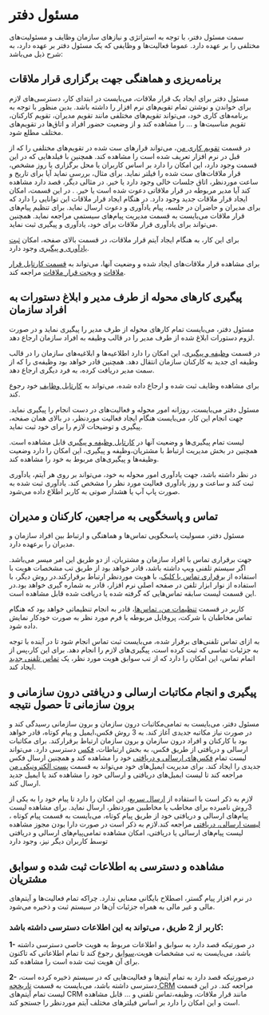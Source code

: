 # مسئول دفتر

سمت مسئول دفتر، با توجه به استراتژی و نیاز‌های سازمان وظایف و مسئولیت‌های مختلفی را  بر عهده دارد. عموما  فعالیت‌ها و وظایفی که یک مسئول دفتر بر عهده دارد، به شرح ذیل می‌باشد:


## برنامه‌ریزی و هماهنگی جهت برگزاری قرار ملاقات

مسئول دفتر برای ایجاد یک قرار ملاقات، می‌بایست در ابتدای کار، دسترسی‌های لازم برای خواندن و نوشتن تمام تقویم‌های نرم افزار را داشته باشد. بدین منظور با توجه به برنامه‌های کاری خود، می‌تواند تقویم‌های مختلفی مانند تقویم مدیران، تقویم کارکنان، تقویم مناسبت‌ها و ... را مشاهده کند و از وضعیت حضور افراد و اتاق‌ها در تقویم‌های مختلف مطلع شود.


در قسمت [تقویم کاری من](https://github.com/1stco/PayamGostarDocs/blob/master/Help/Customer-relationship-management/My-work-calendar/My-work-calendar.md)، می‌تواند قرارهای ست شده در تقویم‌های مختلفی را که از قبل در نرم افزار تعریف شده است را مشاهده کند. همچنین با فیلدهایی که در این قسمت وجود دارد، این امکان را دارد بر اساس کاربران یا محل برگزاری یا روز مشخص، ‌قرار ملاقات‌های ست شده را فیلتر نماید. برای مثال، بررسی نماید آیا برای تاریخ و ساعت موردنظر، اتاق جلسات خالی وجود دارد یا خیر. در مثالی دیگر، قصد دارد مشاهده کند آیا مدیر مربوطه در قرار ملاقاتی دعوت شده است یا خیر.
 .
در این قسمت، امکان ایجاد قرار ملاقات جدید وجود دارد. در هنگام ایجاد قرار ملاقات این توانایی را دارد که برای مدیران و حاضران در جلسه، پیام یادآوری و دعوت ارسال نماید. برای تنظیم پیام‌های قرار ملاقات می‌بایست به قسمت مدیریت پیام‌های سیستمی‌ مراجعه نماید. همچنین می‌تواند برای یادآوری قرار ملاقات برای خود، یادآوری و پیگیری ثبت نماید.

برای این کار، به هنگام ایجاد آیتم قرار ملاقات، در قسمت بالای صفحه، امکان [ثبت یادآوری و پیگیری](https://github.com/1stco/PayamGostarDocs/blob/master/Help/Integrated-bank/Database/General-specifications/Reminder-and-follow-up/Reminder-and-follow-up.md) وجود دارد.

برای مشاهده قرار ملاقات‌های ایجاد شده و وضعیت آنها، می‌تواند به  [قسمت کارتابل قرار ملاقات](https://github.com/1stco/PayamGostarDocs/blob/master/Help/home/widget/Cardboard/Meeting-card/Meeting-card.md) و [ویجت قرار ملاقات](https://github.com/1stco/PayamGostarDocs/blob/master/Help/home/widget/Meeting-widget/Meeting-widget.md) مراجعه کند.



## پیگیری کارهای محوله از طرف مدیر و ابلاغ دستورات به افراد سازمان



مسئول دفتر، می‌بایست تمام کارهای محوله از طرف مدیر را پیگیری نماید و در صورت لزوم دستورات ابلاغ شده از طرف مدیر را در قالب وظیفه به افراد سازمان ارجاع دهد.

در قسمت [وظیفه و پیگیری](https://github.com/1stco/PayamGostarDocs/blob/master/Help/home/widget/Cardboard/Task-tracking/2.6.0/Task-tracking.md)، این امکان را دارد اطلاعیه‌ها و ابلاغیه‌های سازمان را در قالب وظیفه ای جدید به کارکنان سازمان انتقال دهد. همچنین قادر خواهد بود وظیفه‌ی را که از سمت مدیر دریافت کرده، به فرد دیگری ارجاع دهد.

برای مشاهده وظایف ثبت شده و ارجاع داده شده، می‌تواند به [کارتابل وظایف](https://github.com/1stco/PayamGostarDocs/blob/master/Help/home/widget/Cardboard/Task-tracking/2.6.0/Task-tracking.md) خود رجوع کند.

مسئول دفتر می‌بایست، روزانه  امور محوله و فعالیت‌های در دست انجام را پیگیری نماید. جهت انجام این کار، می‌بایست هنگام ایجاد فعالیت موردنظر، در بالای همان صفحه، پیگیری و توضیحات لازم را برای خود ثبت نماید.

لیست تمام پیگیری‌ها و وضعیت آنها در [کارتابل وظیفه و پیگیری](https://github.com/1stco/PayamGostarDocs/blob/master/Help/home/widget/Cardboard/Task-tracking/2.6.0/Task-tracking.md) قابل مشاهده است. همچنین در بخش مدیریت ارتباط با مشتریان،وظیفه و پیگیری، این امکان را دارد وضعیت وظیفه‌ها و پیگیری‌های مربوط به خود را مشاهده کند.

در نظر داشته باشد، جهت یادآوری امور محوله به خود، می‌تواند بر روی هر آیتم، یادآوری ثبت کند و ساعت و روز یادآوری فعالیت مورد نظر را مشخص کند. یادآوری ثبت شده به صورت پاپ آپ یا هشدار صوتی به کاربر اطلاع داده می‌شود.

## تماس و پاسخگویی به مراجعین، کارکنان و مدیران 


مسئول دفتر، مسولیت پاسخگویی تماس‌ها و هماهنگی و ارتباط بین افراد سازمان و مدیران را برعهده دارد.

جهت برقراری تماس با افراد سازمان و مشتریان، از دو طریق این امر میسر می‌باشد. اگر سیستم تلفنی ویپ داشته باشد، قادر خواهد بود از طریق تب مشخصات هویت با استفاده از [برقراری تماس با کلیک](https://github.com/1stco/PayamGostarDocs/blob/master/Help/Integrated-bank/Database/calls-h/Click-to-call.md)، با هویت موردنظر ارتباط برقرارکند.در روش دیگر، با استفاده از نوار ابزار تلفن در صفحه اصلی نرم افزار، قادر به شماره گیری خواهد بود.در این قسمت لیست سابقه تماس‌هایی که گرفته شده یا دریافت شده قابل مشاهده است.

کاربر در قسمت [تنظیمات من، تماس‌ها](https://github.com/1stco/PayamGostarDocs/blob/master/Help/home/my-setting/my-setting.md)، قادر به انجام تنظیماتی خواهد بود که هنگام تماس مخاطبان با شرکت، پروفایل مربوطه یا فرم مورد نظر به صورت خودکار نمایش داده شود.

به ازای تماس تلفنی‌های برقرار شده، می‌بایست ثبت تماس انجام شود تا در آینده با توجه به جزئیات تماسی که ثبت کرده است، پیگیری‌های لازم را انجام دهد. برای این کار،پس از اتمام تماس، این امکان را دارد که از تب سوابق هویت مورد نظر، یک [تماس تلفنی جدید](https://github.com/1stco/PayamGostarDocs/blob/master/Help/Integrated-bank/Database/Records/New-phone-call/New-phone-call.md) ایجاد کند.



## پیگیری و انجام مکاتبات ارسالی و دریافتی درون سازمانی و برون سازمانی تا حصول نتیجه



مسئول دفتر، می‌بایست به تمامی‌مکاتبات درون سازمان و برون سازمانی رسیدگی کند و در صورت نیاز مکاتبه جدیدی آغاز کند. به 3 روش فکس،ایمیل و پیام کوتاه، قادر خواهد بود با کارکنان و افراد درون سازمان و برون سازمان ارتباط برقرارکند. برای مکاتبات ارسالی و دریافتی از طریق فکس، به بخش ارتباطات، [فکس](https://github.com/1stco/PayamGostarDocs/blob/master/Help/Marketing/fax/fax.md) دسترسی دارد. می‌تواند لیست تمام [فکس‌های ارسالی و دریافتی](https://github.com/1stco/PayamGostarDocs/blob/master/Help/connections/fax-conect/fax-connect.md) خود را مشاهده کند و همچنین ارسال فکس جدیدی را ایجاد کند. برای مدیریت ایمیل‌های خود می‌تواند به قسمت [پست الکترونیکی من](https://github.com/1stco/PayamGostarDocs/blob/master/Help/connections/Mailbox/2.6.0/mailbox.md) مراجعه کند تا لیست ایمیل‌های دریافتی و ارسالی خود را مشاهده کند یا ایمیل جدید ارسال کند.

 لازم به ذکر است با استفاده از [ارسال سریع](https://github.com/1stco/PayamGostarDocs/blob/master/Help/Marketing/ersal-sari.md)، این امکان را دارد تا پیام خود را به یکی از 3روش نامبرده برای مخاطب یا مخاطبین موردنظر، ارسال نماید. برای مشاهده لیست پیام‌های ارسالی و دریافتی خود از طریق پیام کوتاه، می‌بایست به قسمت پیام کوتاه ، [لیست ارسالی، دریافتی](https://github.com/1stco/PayamGostarDocs/blob/master/Help/connections/sms-connet/sms-connect.md) مراجعه کند.لازم به ذکر است در صورت دارا بودن مجوز مشاهده لیست پیام‌های ارسالی یا دریافتی، امکان مشاهده تمامی‌پیام‌های ارسالی و دریافتی توسط کاربران دیگر نیز، وجود دارد
 
 
 
##  مشاهده و دسترسی به اطلاعات ثبت شده و سوابق مشتریان   



در نرم افزار پیام گستر، اصطلاح بایگانی معنایی ندارد. چراکه تمام فعالیت‌ها و آیتم‌های مالی و غیر مالی به همراه جزئیات آن‌ها در سیستم ثبت و ذخیره می‌شود.

### کاربر از 2 طریق ، می‌تواند به این اطلاعات دسترسی داشته باشد:

**1-**	در صورتیکه قصد دارد  به سوابق و اطلاعات مربوط به هویت خاصی دسترسی داشته باشد، می‌بایست به تب مشخصات هویت،[سوابق](https://github.com/1stco/PayamGostarDocs/blob/master/Help/Integrated-bank/Database/Records/Joint-record-information/Joint-record-information.md) رجوع کند تا تمام اطلاعاتی که تاکنون برای آن هویت ثبت شده است را مشاهده کند.

**2-**	درصورتیکه قصد دارد به تمام آیتم‌ها و فعالیت‌هایی که در سیستم ذخیره کرده است، دسترسی داشته باشد، می‌بایست به قسمت [تاریخچه CRM](https://github.com/1stco/PayamGostarDocs/blob/master/Help/Customer-relationship-management/CRM-History/CRM-History.md) مراجعه کند. در این قسمت لیست تمام آیتم‌های CRM مانند قرار ملاقات، وظیفه،تماس تلفنی و ... قابل مشاهده است و این امکان را دارد بر اساس فیلتر‌های مختلف آیتم موردنظر را جستجو کند.






